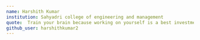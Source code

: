 ```yaml
---
name: Harshith Kumar
institution: Sahyadri college of engineering and management
quote:  Train your brain because working on yourself is a best investment. 
github_user: harshithkumar2
---
```

